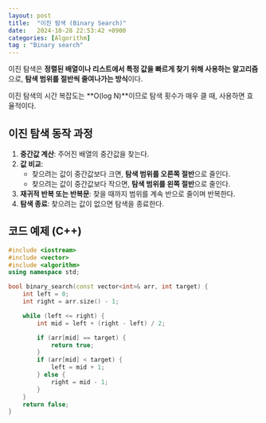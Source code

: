 ```yaml
---
layout: post
title:  "이진 탐색 (Binary Search)"
date:   2024-10-28 22:53:42 +0900
categories: [Algorithm]
tag : "Binary search"
---
```

이진 탐색은 **정렬된 배열이나 리스트에서 특정 값을 빠르게 찾기 위해 사용하는 알고리즘**으로, **탐색 범위를 절반씩 줄여나가는 방식**이다.

이진 탐색의 시간 복잡도는 **O(log N)**이므로 탐색 횟수가 매우 클 때, 사용하면 효율적이다.




## 이진 탐색 동작 과정

1. **중간값 계산**: 주어진 배열의 중간값을 찾는다.
2. **값 비교**:
   - 찾으려는 값이 중간값보다 크면, **탐색 범위를 오른쪽 절반**으로 줄인다.
   - 찾으려는 값이 중간값보다 작으면, **탐색 범위를 왼쪽 절반**으로 줄인다.
3. **재귀적 반복 또는 반복문**: 찾을 때까지 범위를 계속 반으로 줄이며 반복한다.
4. **탐색 종료**: 찾으려는 값이 없으면 탐색을 종료한다.

## 코드 예제 (C++)

```cpp
#include <iostream>
#include <vector>
#include <algorithm>
using namespace std;

bool binary_search(const vector<int>& arr, int target) {
    int left = 0;
    int right = arr.size() - 1;

    while (left <= right) {
        int mid = left + (right - left) / 2;

        if (arr[mid] == target) {
            return true;
        }
        if (arr[mid] < target) {
            left = mid + 1;
        } else {
            right = mid - 1;
        }
    }
    return false;
}
```